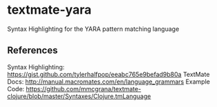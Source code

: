 # textmate-yara
Syntax Highlighting for the YARA pattern matching language

## References
Syntax Highlighting: https://gist.github.com/tylerhalfpop/eeabc765e9befad9b80a
TextMate Docs: http://manual.macromates.com/en/language_grammars
Example Code: https://github.com/mmcgrana/textmate-clojure/blob/master/Syntaxes/Clojure.tmLanguage